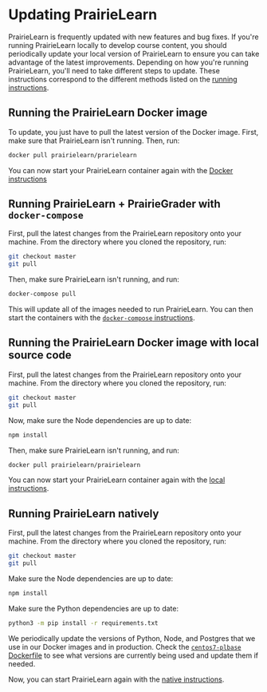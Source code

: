 # Updating PrairieLearn

PrairieLearn is frequently updated with new features and bug fixes. If you're running PrairieLearn locally to develop course content, you should periodically update your local version of PrairieLearn to ensure you can take advantage of the latest improvements. Depending on how you're running PrairieLearn, you'll need to take different steps to update. These instructions correspond to the different methods listed on the [running instructions](running.md).

## Running the PrairieLearn Docker image

To update, you just have to pull the latest version of the Docker image. First, make sure that PrairieLearn isn't running. Then, run:

```sh
docker pull prairielearn/prarielearn
```

You can now start your PrairieLearn container again with the [Docker instructions](running-docker.md)

## Running PrairieLearn + PrairieGrader with `docker-compose`

First, pull the latest changes from the PrairieLearn repository onto your machine. From the directory where you cloned the repository, run:

```sh
git checkout master
git pull
```

Then, make sure PrairieLearn isn't running, and run:

```sh
docker-compose pull
```

This will update all of the images needed to run PrairieLearn. You can then start the containers with the [`docker-compose` instructions](running-docker-compose.md).

## Running the PrairieLearn Docker image with local source code

First, pull the latest changes from the PrairieLearn repository onto your machine. From the directory where you cloned the repository, run:

```sh
git checkout master
git pull
```

Now, make sure the Node dependencies are up to date:

```sh
npm install
```

Then, make sure PrairieLearn isn't running, and run:

```sh
docker pull prairielearn/prairielearn
```

You can now start your PrairieLearn container again with the [local instructions](running-local.md).

## Running PrairieLearn natively

First, pull the latest changes from the PrairieLearn repository onto your machine. From the directory where you cloned the repository, run:

```sh
git checkout master
git pull
```

Make sure the Node dependencies are up to date:

```sh
npm install
```

Make sure the Python dependencies are up to date:

```sh
python3 -m pip install -r requirements.txt
```

We periodically update the versions of Python, Node, and Postgres that we use in our Docker images and in production. Check the [`centos7-plbase` Dockerfile](https://github.com/PrairieLearn/PrairieLearn/blob/master/environments/centos7-plbase/Dockerfile) to see what versions are currently being used and update them if needed.

Now, you can start PrairieLearn again with the [native instructions](running-native.md).
